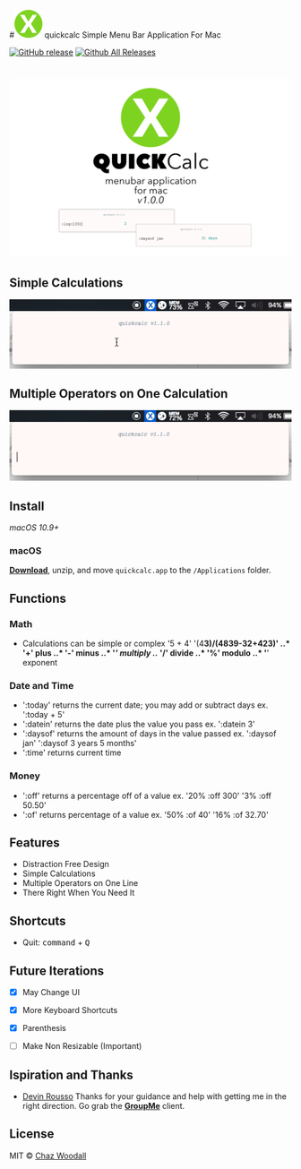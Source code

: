#<img src="app/icon_512x512.png" width=50 > quickcalc 
Simple Menu Bar Application For Mac

[![GitHub release](https://img.shields.io/github/release/Cwoodall6/quickcalc.svg?maxAge=2592000?style=plastic)]()
[![Github All Releases](https://img.shields.io/github/downloads/Cwoodall6/quickcalc/total.svg?maxAge=2592000?style=plastic)]()

# ![pageres](app/quickcalc_design.jpg)
## Simple Calculations
![Alt Text](https://github.com/Cwoodall6/quickcalc/blob/master/assets/ezgif.com-crop.gif)

## Multiple Operators on One Calculation
![Alt Text](https://github.com/Cwoodall6/quickcalc/blob/master/assets/ezgif.com-crop-2.gif)

## Install

*macOS 10.9+*

### macOS

[**Download**](https://github.com/Cwoodall6/quickcalc/releases/download/v1.0.0/quickcalc.app.zip), unzip, and move `quickcalc.app` to the `/Applications` folder.

## Functions
### Math 
- Calculations can be simple or complex '5 + 4' '(4**3)/(4839-32+423)'
..* '+' plus
..* '-' minus
..* '*' multiply
..* '/' divide
..* '%' modulo
..* '**' exponent

### Date and Time 
- ':today' returns the current date; you may add or subtract days ex. ':today + 5'
- ':datein' returns the date plus the value you pass ex. ':datein 3'
- ':daysof' returns the amount of days in the value passed ex. ':daysof jan' ':daysof 3 years 5 months'
- ':time' returns current time
### Money
- ':off' returns a percentage off of a value ex. '20% :off 300' '3% :off 50.50'
- ':of' returns percentage of a value ex. '50% :of 40' '16% :of 32.70'


## Features

- Distraction Free Design
- Simple Calculations
- Multiple Operators on One Line
- There Right When You Need It

## Shortcuts

- Quit: <kbd>command</kbd> + <kbd>Q</kbd>

## Future Iterations

 - [X] May Change UI
 - [X] More Keyboard Shortcuts
 - [X] Parenthesis 
 - [ ] Make Non Resizable (Important)


## Ispiration and Thanks

- [Devin Rousso](http://devinrousso.com) Thanks for your guidance and help with getting me in the right direction. Go grab the [**GroupMe**](https://github.com/dcrousso/GroupMe#readme) client.

## License
MIT © [Chaz Woodall](https://chazwoodall.com)
